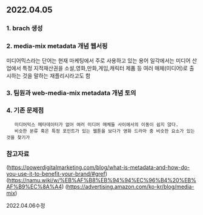 ## 2022.04.05

### 1. brach 생성
### 2. media-mix metadata 개념 웹서핑
미디어믹스라는 단어는 현재 마케팅에서 주로 사용하고 있는 용어
일각에서는 미디어 산업에서 특정 지적재산권을 소설,영화,만화,게임,캐릭터 제품 등 여러 매체(미디어)로 출시하는 것을 말하는 재플리시라고도 함 
### 3. 팀원과 web-media-mix metadata 개념 토의
### 4. 기존 문제점
       미디어믹스 메타데이터가 없어 여러 미디어 매체들 사이에서의 이동이 쉽지 않다.
       비슷한 분류 혹은 특정 포인트가 있는 웹툰을 보다가 영화 드라마 중 비슷한 요소가 있는 것을 찾기가 

### 참고자료
(https://powerdigitalmarketing.com/blog/what-is-metadata-and-how-do-you-use-it-to-benefit-your-brand/#gref)
(https://namu.wiki/w/%EB%AF%B8%EB%94%94%EC%96%B4%20%EB%AF%B9%EC%8A%A4)
(https://advertising.amazon.com/ko-kr/blog/media-mix)

2022.04.06수정
